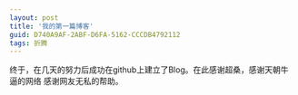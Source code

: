 ```yaml
---
layout: post
title: '我的第一篇博客'
guid: D740A9AF-2ABF-D6FA-5162-CCCDB4792112
tags: 折腾
---
```


终于，在几天的努力后成功在github上建立了Blog。在此感谢超桑，感谢天朝牛逼的网络
感谢网友无私的帮助。

